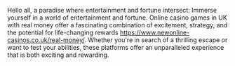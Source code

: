 Hello all, a paradise where entertainment and fortune intersect: Immerse yourself in a world of entertainment and fortune. Online casino games in UK with real money offer a fascinating combination of excitement, strategy, and the potential for life-changing rewards https://www.newonline-casinos.co.uk/real-money/. Whether you're in search of a thrilling escape or want to test your abilities, these platforms offer an unparalleled experience that is both exciting and rewarding.
